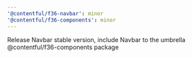 ```yaml
---
'@contentful/f36-navbar': minor
'@contentful/f36-components': minor
---
```


Release Navbar stable version, include Navbar to the umbrella @contentful/f36-components package
